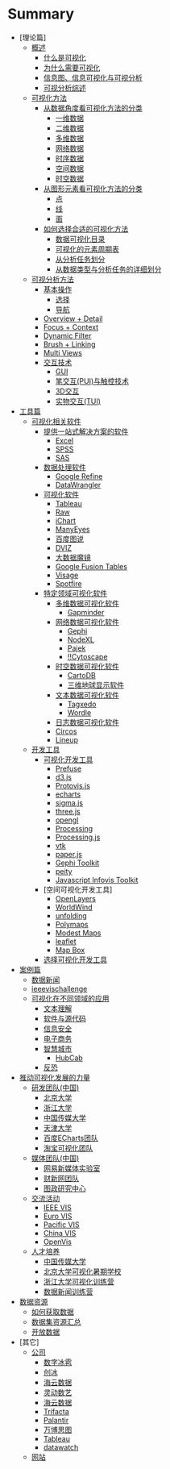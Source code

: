 ﻿# Summary

* [理论篇]
	* [概述](intro/readme.md)
		* [什么是可视化](intro/whatis/whatis.md)
		* [为什么需要可视化](intro/whyvis/whyvis.md)
		* [信息图、信息可视化与可视分析]()
		* [可视分析综述]()
	* [可视化方法](visualmethod/readme.md)
		* [从数据角度看可视化方法的分类]()
			* [一维数据]()
			* [二维数据]()
			* [多维数据]()
			* [网络数据]()
			* [时序数据](visualmethod/timeseries/ts.md)
			* [空间数据]()
			* [时空数据]()
		* [从图形元素看可视化方法的分类]()
			* [点]()
			* [线]()
			* [面]()
		* [如何选择合适的可视化方法]()
			* [数据可视化目录]()
			* [可视化的元素周期表]()
			* [从分析任务划分](visualmethod/howtochoose1.md)
			* [从数据类型与分析任务的详细划分]()
	* [可视分析方法](hci/readme.md)
		* [基本操作]()
			* [选择]()
			* [导航]()
		* [Overview + Detail]()
		* [Focus + Context]()
		* [Dynamic Filter]()
		* [Brush + Linking]()
		* [Multi Views]()
		* [交互技术]()
			* [GUI]()
			* [笔交互(PUI)与触控技术]()
			* [3D交互]()
			* [实物交互(TUI)]()
* [工具篇]()
	* [可视化相关软件]()
		* [提供一站式解决方案的软件]()
			* [Excel]()
			* [SPSS]()
			* [SAS]()
		* [数据处理软件]()
			* [Google Refine]()
			* [DataWrangler]()
		* [可视化软件](generaltools/readme.md)
			* [Tableau]()
			* [Raw](tools/raw/raw.md)
			* [iChart](tools/ichart/ichart.md)
			* [ManyEyes](tools/manyeyes/manyeyes.md)
			* [百度图说]()
			* [DVIZ]()
			* [大数据魔镜]()
			* [Google Fusion Tables]()
			* [Visage](http://visage.co/)
			* [Spotfire](http://spotfire.tibco.com/)
		* [特定领域可视化软件](tools/readme.md)
			* [多维数据可视化软件]()
				* [Gapminder]()
			* [网络数据可视化软件]()
				* [Gephi](tools/gephi/gephi.md)
				* [NodeXL]()
				* [Pajek]()
				* [!!Cytoscape]()
			* [时空数据可视化软件]()
				* [CartoDB](tools/cartodb/cartodb.md)
				* [三维地球显示软件]()
			* [文本数据可视化软件]()
				* [Tagxedo](tools/tagxed/tagxedo.md)
				* [Wordle]()
			* [日志数据可视化软件](tools/code_swarm/code_swarm.md)
			* [Circos](tools/circos/circos.md)
			* [Lineup](tools/lineup/lineup.md)
	* [开发工具](toolkits/readme.md)
		* [可视化开发工具]()
			* [Prefuse](toolkits/prefuse/prefuse.md)
			* [d3.js]()
			* [Protovis.js]()
			* [echarts]()  
			* [sigma.js]()
			* [three.js]()
			* [opengl]()
			* [Processing]()
			* [Processing.js](http://processingjs.org/)
			* [vtk]()
			* [paper.js](https://github.com/paperjs/paper.js)
			* [Gephi Toolkit]()
			* [peity](https://github.com/benpickles/peity)
			* [Javascript Infovis Toolkit](http://philogb.github.io/jit/demos.html)
		* [空间可视化开发工具]
			* [OpenLayers]()
			* [WorldWind](toolkits/worldwind/worldwind.md)
			* [unfolding](https://github.com/tillnagel/unfolding)
			* [Polymaps](https://github.com/simplegeo/polymaps)
			* [Modest Maps](https://github.com/stamen/modestmaps-js)
			* [leaflet](http://leafletjs.com/)
			* [Map Box]()
		* [选择可视化开发工具](http://selection.datavisualization.ch/)
* [案例篇]()
	* [数据新闻]()
	* [ieeevischallenge]()
	* [可视化在不同领域的应用]()
		* [文本理解]()
		* [软件与源代码]()
		* [信息安全]()
		* [电子商务]()
		* [智慧城市]()
			* [HubCab](cases/hubcab/hubcab.md)
		* [反恐]()
* [推动可视化发展的力量]()
	* [研发团队(中国)](lab/readme.md)
		* [北京大学]()
		* [浙江大学]()
		* [中国传媒大学]()
		* [天津大学]()
		* [百度ECharts团队]()
		* [淘宝可视化团队]()
	* [媒体团队(中国)]()
		* [网易新媒体实验室]()
		* [财新网团队]()
		* [图政研究中心]()
	* [交流活动]()
		* [IEEE VIS](events/ieeevis.md)
		* [Euro VIS]()
		* [Pacific VIS]()
		* [China VIS]()
		* [OpenVis]()
	* [人才培养]()
		* [中国传媒大学]()
		* [北京大学可视化暑期学校]()
		* [浙江大学可视化训练营]()
		* [数据新闻训练营]()
* [数据资源](dataset/readme.md)
	* [如何获取数据]()
	* [数据集资源汇总]()
	* [开放数据]()
* [其它]
	* [公司](companies/readme.md)
		* [数字冰雹](companies/digihail/digihail.md)
		* [创冰](companies/champdas/champdas.md)
		* [海云数据]()
		* [灵动数艺](http://www.bjdataart.com/contanct.php)
		* [海云数据]()
		* [Trifacta]()
		* [Palantir](https://www.palantir.com)
		* [万博思图]()
		* [Tableau]()
		* [datawatch]()
	* [网站]()
